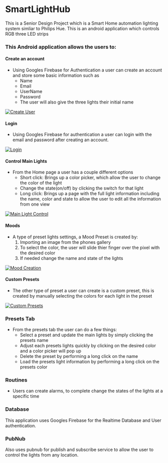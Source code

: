 # SmartLightHub

This is a Senior Design Project which is a Smart Home automation lighting system simliar to Philips Hue. This is an android application which controls RGB three LED strips

### This Android application allows the users to:

#### Create an account

* Using Googles Firebase for Authentication a user can create an account and store some basic information such as
  * Name
  * Email
  * UserName
  * Password
  * The user will also give the three lights their initial name

<a href="https://github.com/Jharrison23/Resources/blob/master/SmartLightHub/CreateUser.gif"><img src="https://github.com/Jharrison23/Resources/blob/master/SmartLightHub/CreateUser.gif" title="Create User"/></a>

#### Login
* Using Googles Firebase for authentication a user can login with the email and password after creating an account.

<a href="https://github.com/Jharrison23/Resources/blob/master/SmartLightHub/LoginPage.gif"><img src="https://github.com/Jharrison23/Resources/blob/master/SmartLightHub/LoginPage.gif" title="Login"/></a>

#### Control Main Lights
* From the Home page a user has a couple different options
  * Short click: Brings up a color picker, which allow the user to change the color of the light
  * Change the state(on/off) by clicking the switch for that light
  * Long click: Brings up a page with the full light information including the name, color and state to allow the user to edit all the information from one view

<a href="https://github.com/Jharrison23/Resources/blob/master/SmartLightHub/ChangeColors.gif"><img src="https://github.com/Jharrison23/Resources/blob/master/SmartLightHub/ChangeColors.gif" title="Main Light Control"/></a>

#### Moods
* A type of preset lights settings, a Mood Preset is created by:
  1. Importing an image from the phones gallery
  2. To select the color, the user will slide thier finger over the pixel with the desired color
  3. If needed change the name and state of the lights

<a href="https://github.com/Jharrison23/Resources/blob/master/SmartLightHub/MoodCreation.gif"><img src="https://github.com/Jharrison23/Resources/blob/master/SmartLightHub/MoodCreation.gif" title="Mood Creation"/></a>

#### Custom Presets
* The other type of preset a user can create is a custom preset, this is created by manually selecting the colors for each light in the preset
 
<a href="https://github.com/Jharrison23/Resources/blob/master/SmartLightHub/CustomPresets.gif"><img src="https://github.com/Jharrison23/Resources/blob/master/SmartLightHub/CustomPresets.gif" title="Custom Presets"/></a>

### Presets Tab
* From the presets tab the user can do a few things:
  * Select a preset and update the main lights by simply clicking the presets name
  * Adjust each presets lights quickly by clicking on the desired color and a color picker will pop up
  * Delete the preset by performing a long click on the name
  * Load the presets light information by performing a long click on the presets color
  
### Routines
* Users can create alarms, to complete change the states of the lights at a specific time

### Database
This application uses Googles Firebase for the Realtime Database and User authentication.

### PubNub
Also uses pubnub for publish and subscribe service to allow the user to control the lights from any location. 
